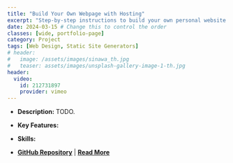 ```yaml
---
title: "Build Your Own Webpage with Hosting"
excerpt: "Step-by-step instructions to build your own personal website with free hosting and custom domain"
date: 2024-03-15 # Change this to control the order
classes: [wide, portfolio-page]
category: Project
tags: [Web Design, Static Site Generators]
# header:
#   image: /assets/images/sinawa_th.jpg
#   teaser: assets/images/unsplash-gallery-image-1-th.jpg
header:
  video:
    id: 212731897
    provider: vimeo
---
```


- **Description:** TODO.  

- **Key Features:**

- **Skills:** 

- **[GitHub Repository](https://github.com/dagny099/dagny099.github.io)** | **[Read More](https://barbhs.com/)**
